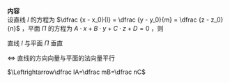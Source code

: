 **内容**  
设直线 $l$ 的方程为 $\dfrac {x - x_0}{l} =  \dfrac {y - y_0}{m} =  \dfrac {z - z_0}{n}$ ，平面 $\Pi$ 的方程为 $A\cdot x+B\cdot y+C\cdot z+D=0$ ，则  
  
直线 $l$ 与平面 $\Pi$ 垂直  
  
$\Leftrightarrow$ 直线的方向向量与平面的法向量平行  
  
$\Leftrightarrow\dfrac lA=\dfrac mB=\dfrac nC$  
